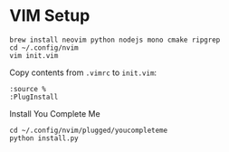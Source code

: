 # VIM Setup

```
brew install neovim python nodejs mono cmake ripgrep
cd ~/.config/nvim 
vim init.vim
```

Copy contents from `.vimrc` to `init.vim`:
```
:source %
:PlugInstall
```

Install You Complete Me
```
cd ~/.config/nvim/plugged/youcompleteme
python install.py
```
